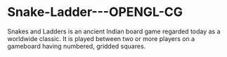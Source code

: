 # Snake-Ladder---OPENGL-CG
Snakes and Ladders is an ancient Indian board game regarded today as a worldwide classic. It is played between two or more players on a gameboard having numbered, gridded squares.
